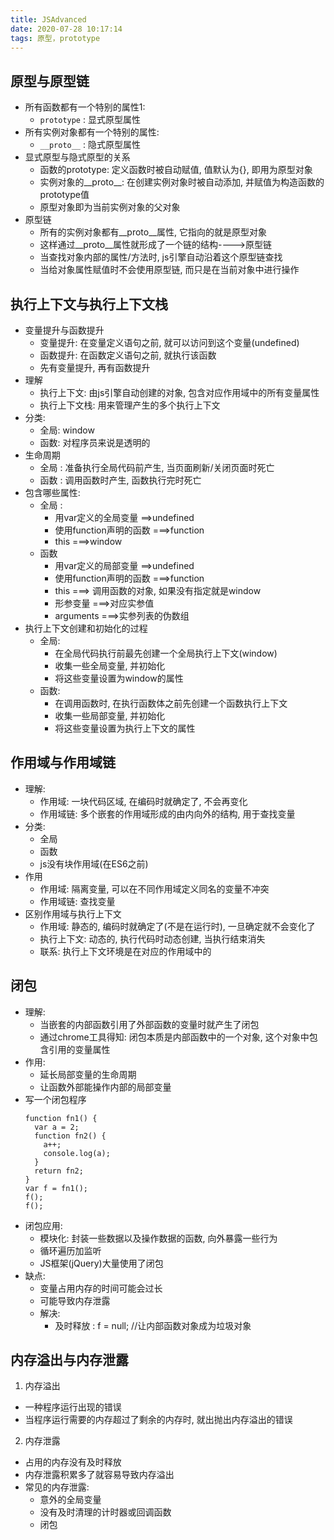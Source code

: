 ```yaml
---
title: JSAdvanced
date: 2020-07-28 10:17:14
tags: 原型，prototype
---
```

## 原型与原型链
* 所有函数都有一个特别的属性1:
  * `prototype` : 显式原型属性
* 所有实例对象都有一个特别的属性:
  * `__proto__` : 隐式原型属性
* 显式原型与隐式原型的关系
  * 函数的prototype: 定义函数时被自动赋值, 值默认为{}, 即用为原型对象
  * 实例对象的__proto__: 在创建实例对象时被自动添加, 并赋值为构造函数的prototype值
  * 原型对象即为当前实例对象的父对象
* 原型链
  * 所有的实例对象都有__proto__属性, 它指向的就是原型对象
  * 这样通过__proto__属性就形成了一个链的结构---->原型链
  * 当查找对象内部的属性/方法时, js引擎自动沿着这个原型链查找
  * 当给对象属性赋值时不会使用原型链, 而只是在当前对象中进行操作

## 执行上下文与执行上下文栈
* 变量提升与函数提升
  * 变量提升: 在变量定义语句之前, 就可以访问到这个变量(undefined)
  * 函数提升: 在函数定义语句之前, 就执行该函数
  * 先有变量提升, 再有函数提升
* 理解
  * 执行上下文: 由js引擎自动创建的对象, 包含对应作用域中的所有变量属性
  * 执行上下文栈: 用来管理产生的多个执行上下文
* 分类:
  * 全局: window
  * 函数: 对程序员来说是透明的
* 生命周期
  * 全局 : 准备执行全局代码前产生, 当页面刷新/关闭页面时死亡
  * 函数 : 调用函数时产生, 函数执行完时死亡
* 包含哪些属性:
  * 全局 :
    * 用var定义的全局变量  ==>undefined
    * 使用function声明的函数   ===>function
    * this   ===>window
  * 函数
    * 用var定义的局部变量  ==>undefined
    * 使用function声明的函数   ===>function
    * this   ===> 调用函数的对象, 如果没有指定就是window
    * 形参变量   ===>对应实参值
    * arguments ===>实参列表的伪数组
* 执行上下文创建和初始化的过程
  * 全局:
    * 在全局代码执行前最先创建一个全局执行上下文(window)
    * 收集一些全局变量, 并初始化
    * 将这些变量设置为window的属性
  * 函数:
    * 在调用函数时, 在执行函数体之前先创建一个函数执行上下文
    * 收集一些局部变量, 并初始化
    * 将这些变量设置为执行上下文的属性
## 作用域与作用域链
* 理解:
  * 作用域: 一块代码区域, 在编码时就确定了, 不会再变化
  * 作用域链: 多个嵌套的作用域形成的由内向外的结构, 用于查找变量
* 分类:
  * 全局
  * 函数
  * js没有块作用域(在ES6之前)
* 作用
  * 作用域: 隔离变量, 可以在不同作用域定义同名的变量不冲突
  * 作用域链: 查找变量
* 区别作用域与执行上下文
  * 作用域: 静态的, 编码时就确定了(不是在运行时), 一旦确定就不会变化了
  * 执行上下文: 动态的, 执行代码时动态创建, 当执行结束消失
  * 联系: 执行上下文环境是在对应的作用域中的

## 闭包
* 理解:
  * 当嵌套的内部函数引用了外部函数的变量时就产生了闭包
  * 通过chrome工具得知: 闭包本质是内部函数中的一个对象, 这个对象中包含引用的变量属性
* 作用:
  * 延长局部变量的生命周期
  * 让函数外部能操作内部的局部变量
* 写一个闭包程序
  ```
  function fn1() {
    var a = 2;
    function fn2() {
      a++;
      console.log(a);
    }
    return fn2;
  }
  var f = fn1();
  f();
  f();
  ```
* 闭包应用:
  * 模块化: 封装一些数据以及操作数据的函数, 向外暴露一些行为
  * 循环遍历加监听
  * JS框架(jQuery)大量使用了闭包
* 缺点:
  * 变量占用内存的时间可能会过长
  * 可能导致内存泄露
  * 解决:
    * 及时释放 : f = null; //让内部函数对象成为垃圾对象

## 内存溢出与内存泄露
1. 内存溢出
  * 一种程序运行出现的错误
  * 当程序运行需要的内存超过了剩余的内存时, 就出抛出内存溢出的错误
2. 内存泄露
  * 占用的内存没有及时释放
  * 内存泄露积累多了就容易导致内存溢出
  * 常见的内存泄露:
    * 意外的全局变量
    * 没有及时清理的计时器或回调函数
    * 闭包
